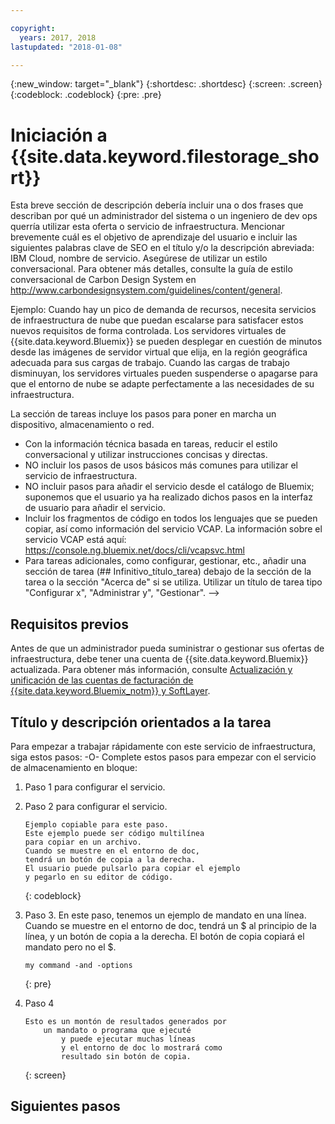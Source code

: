 ```yaml
---

copyright:
  years: 2017, 2018
lastupdated: "2018-01-08"

---
```


{:new_window: target="_blank"}
{:shortdesc: .shortdesc}
{:screen: .screen}
{:codeblock: .codeblock}
{:pre: .pre}


# Iniciación a {{site.data.keyword.filestorage_short}}

Esta breve sección de descripción debería incluir una o dos frases que describan por qué un administrador del sistema o un ingeniero de dev ops querría utilizar esta oferta o servicio de infraestructura.
Mencionar brevemente cuál es el objetivo de aprendizaje del usuario e incluir las siguientes palabras clave de SEO en el título y/o la descripción abreviada: IBM Cloud, nombre de servicio. Asegúrese de utilizar un estilo conversacional. Para obtener más detalles, consulte la guía de estilo conversacional de Carbon Design System en http://www.carbondesignsystem.com/guidelines/content/general.

Ejemplo:
Cuando hay un pico de demanda de recursos, necesita servicios de infraestructura de nube que puedan escalarse para satisfacer estos nuevos requisitos de forma controlada. Los servidores virtuales de {{site.data.keyword.Bluemix}} se pueden desplegar en cuestión de minutos desde las imágenes de servidor virtual que elija, en la región geográfica adecuada para sus cargas de trabajo. Cuando las cargas de trabajo disminuyan, los servidores virtuales pueden suspenderse o apagarse para que el entorno de nube se adapte perfectamente a las necesidades de su infraestructura.

La sección de tareas incluye los pasos para poner en marcha un dispositivo, almacenamiento o red.
- Con la información técnica basada en tareas, reducir el estilo conversacional y utilizar instrucciones concisas y directas.
- NO incluir los pasos de usos básicos más comunes para utilizar el servicio de infraestructura.
- NO incluir pasos para añadir el servicio desde el catálogo de Bluemix; suponemos que el usuario ya ha realizado dichos pasos en la interfaz de usuario para añadir el servicio.
- Incluir los fragmentos de código en todos los lenguajes que se pueden copiar, así como información del servicio VCAP. La información sobre el servicio VCAP está aquí: https://console.ng.bluemix.net/docs/cli/vcapsvc.html
- Para tareas adicionales, como configurar, gestionar, etc., añadir una sección de tarea (## Infinitivo_título_tarea) debajo de la sección de la tarea o la sección "Acerca de" si se utiliza. Utilizar un título de tarea tipo "Configurar x", "Administrar y", "Gestionar". -->

## Requisitos previos
Antes de que un administrador pueda suministrar o gestionar sus ofertas de infraestructura, debe tener una cuenta de {{site.data.keyword.Bluemix}} actualizada. Para obtener más información, consulte [Actualización y unificación de las cuentas de facturación de {{site.data.keyword.Bluemix_notm}} y SoftLayer](../docs/admin/softlayerlink.html).

## Título y descripción orientados a la tarea
Para empezar a trabajar rápidamente con este servicio de infraestructura, siga estos pasos: -O-
Complete estos pasos para empezar con el servicio de almacenamiento en bloque:

<!-- Use ordered list markup for the step section. For code examples:
- use three backticks ahead of and after the example (```)
- For copyable code snippet, multi-line, include {: codeblock} following the last set of backticks. A copy button will display in framework in output.
- For copyable command, single line, include {: pre} following the last set of backticks. When displayed, it will show "$" at the beginning of the command example and a copy button, but the copy button will include just the command example.
- For non-copyable output snippet, include {: screen} following the last set of backticks.
 -->

1. Paso 1 para configurar el servicio.
2. Paso 2 para configurar el servicio.

	```
	Ejemplo copiable para este paso.
	Este ejemplo puede ser código multilínea
	para copiar en un archivo.
	Cuando se muestre en el entorno de doc,
	tendrá un botón de copia a la derecha.
	El usuario puede pulsarlo para copiar el ejemplo
	y pegarlo en su editor de código.
	```
	{: codeblock}

3. Paso 3. En este paso, tenemos un ejemplo de mandato en una línea. Cuando se muestre en el entorno de doc, tendrá un $ al principio de la línea, y un botón de copia a la derecha. El botón de copia copiará el mandato pero no el $.

	```
	my command -and -options
	```
	{: pre}

4. Paso 4
	```
	Esto es un montón de resultados generados por
		un mandato o programa que ejecuté
			y puede ejecutar muchas líneas
			y el entorno de doc lo mostrará como
			resultado sin botón de copia.
	```
	{: screen}

## Siguientes pasos

